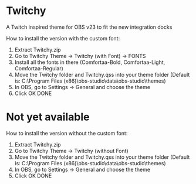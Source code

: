 # Twitchy
A Twitch inspired theme for OBS v23 to fit the new integration docks

How to install the version with the custom font:

1. Extract Twitchy.zip
2. Go to Twitchy Theme -> Twitchy (with Font) -> FONTS
3. Install all the fonts in there (Comfortaa-Bold, Comfortaa-Light, Comfortaa-Regular)
4. Move the Twitchy folder and Twitchy.qss into your theme folder (Default is: C:\Program Files (x86)\obs-studio\data\obs-studio\themes\)
5. In OBS, go to Settings -> General and choose the theme
6. Click OK
DONE

# Not yet available
How to install the version without the custom font:

1. Extract Twitchy.zip
2. Go to Twitchy Theme -> Twitchy (without Font)
3. Move the Twitchy folder and Twitchy.qss into your theme folder (Default is: C:\Program Files (x86)\obs-studio\data\obs-studio\themes\)
4. In OBS, go to Settings -> General and choose the theme
5. Click OK
DONE
